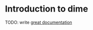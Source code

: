 # Introduction to dime

TODO: write [great documentation](http://jacobian.org/writing/what-to-write/)
